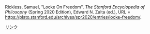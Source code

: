 Rickless, Samuel, "Locke On Freedom", _The Stanford Encyclopedia of Philosophy_ (Spring 2020 Edition), Edward N. Zalta (ed.), URL = <https://plato.stanford.edu/archives/spr2020/entries/locke-freedom/>.

[リンク](https://docs.google.com/spreadsheets/d/1G5eNmtZ0z4GArM0n2zcJBSS0Czb27s6vz2FYD3sQGlA/edit#gid=0)






